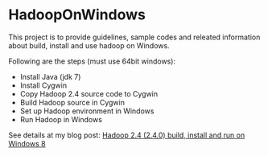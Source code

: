 HadoopOnWindows
===============

This project is to provide guidelines, sample codes and releated information about build, install and use hadoop on Windows.

Following are the steps (must use 64bit windows):
* Install Java (jdk 7)
* Install Cygwin
* Copy Hadoop 2.4 source code to Cygwin
* Build Hadoop source in Cygwin
* Set up Hadoop environment in Windows
* Run Hadoop in Windows

See details at my blog post: [Hadoop 2.4 (2.4.0) build, install and run on Windows 8](http://zutai.blogspot.com/2014/06/build-install-and-run-hadoop-24-240-on.html)
